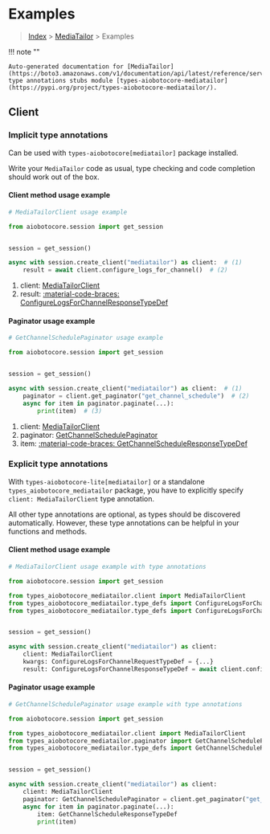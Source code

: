 # Examples

> [Index](../README.md) > [MediaTailor](./README.md) > Examples

!!! note ""

    Auto-generated documentation for [MediaTailor](https://boto3.amazonaws.com/v1/documentation/api/latest/reference/services/mediatailor.html#mediatailor)
    type annotations stubs module [types-aiobotocore-mediatailor](https://pypi.org/project/types-aiobotocore-mediatailor/).

## Client

### Implicit type annotations

Can be used with `types-aiobotocore[mediatailor]` package installed.

Write your `MediaTailor` code as usual,
type checking and code completion should work out of the box.



#### Client method usage example

```python
# MediaTailorClient usage example

from aiobotocore.session import get_session


session = get_session()

async with session.create_client("mediatailor") as client:  # (1)
    result = await client.configure_logs_for_channel()  # (2)
```

1. client: [MediaTailorClient](./client.md)
2. result: [:material-code-braces: ConfigureLogsForChannelResponseTypeDef](./type_defs.md#configurelogsforchannelresponsetypedef)



#### Paginator usage example

```python
# GetChannelSchedulePaginator usage example

from aiobotocore.session import get_session


session = get_session()

async with session.create_client("mediatailor") as client:  # (1)
    paginator = client.get_paginator("get_channel_schedule")  # (2)
    async for item in paginator.paginate(...):
        print(item)  # (3)
```

1. client: [MediaTailorClient](./client.md)
2. paginator: [GetChannelSchedulePaginator](./paginators.md#getchannelschedulepaginator)
3. item: [:material-code-braces: GetChannelScheduleResponseTypeDef](./type_defs.md#getchannelscheduleresponsetypedef)




### Explicit type annotations

With `types-aiobotocore-lite[mediatailor]`
or a standalone `types_aiobotocore_mediatailor` package, you have to explicitly specify
`client: MediaTailorClient` type annotation.

All other type annotations are optional, as types should be discovered automatically.
However, these type annotations can be helpful in your functions and methods.


#### Client method usage example

```python
# MediaTailorClient usage example with type annotations

from aiobotocore.session import get_session

from types_aiobotocore_mediatailor.client import MediaTailorClient
from types_aiobotocore_mediatailor.type_defs import ConfigureLogsForChannelResponseTypeDef
from types_aiobotocore_mediatailor.type_defs import ConfigureLogsForChannelRequestTypeDef


session = get_session()

async with session.create_client("mediatailor") as client:
    client: MediaTailorClient
    kwargs: ConfigureLogsForChannelRequestTypeDef = {...}
    result: ConfigureLogsForChannelResponseTypeDef = await client.configure_logs_for_channel(**kwargs)
```



#### Paginator usage example

```python
# GetChannelSchedulePaginator usage example with type annotations

from aiobotocore.session import get_session

from types_aiobotocore_mediatailor.client import MediaTailorClient
from types_aiobotocore_mediatailor.paginator import GetChannelSchedulePaginator
from types_aiobotocore_mediatailor.type_defs import GetChannelScheduleResponseTypeDef


session = get_session()

async with session.create_client("mediatailor") as client:
    client: MediaTailorClient
    paginator: GetChannelSchedulePaginator = client.get_paginator("get_channel_schedule")
    async for item in paginator.paginate(...):
        item: GetChannelScheduleResponseTypeDef
        print(item)
```


